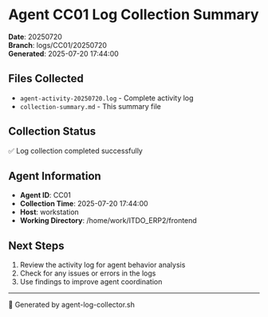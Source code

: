 # Agent CC01 Log Collection Summary

**Date**: 20250720  
**Branch**: logs/CC01/20250720  
**Generated**: 2025-07-20 17:44:00

## Files Collected
- `agent-activity-20250720.log` - Complete activity log
- `collection-summary.md` - This summary file

## Collection Status
✅ Log collection completed successfully

## Agent Information
- **Agent ID**: CC01
- **Collection Time**: 2025-07-20 17:44:00
- **Host**: workstation
- **Working Directory**: /home/work/ITDO_ERP2/frontend

## Next Steps
1. Review the activity log for agent behavior analysis
2. Check for any issues or errors in the logs
3. Use findings to improve agent coordination

---
🤖 Generated by agent-log-collector.sh